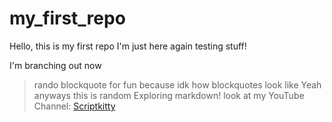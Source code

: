 # my_first_repo

Hello, this is my first repo
I'm just here again testing stuff!

I'm branching out now
> rando blockquote for fun because idk how blockquotes look like
> Yeah anyways this is random
> Exploring markdown!
look at my YouTube Channel: [Scriptkitty](https://www.youtube.com/@ScriptKitty777/)
